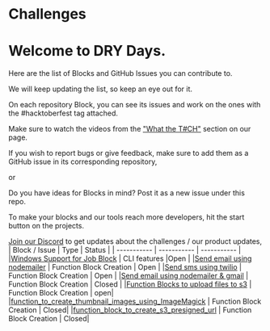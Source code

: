 # Challenges

# Welcome to DRY Days.

Here are the list of Blocks and GitHub Issues you can contribute to.

We will keep updating the list, so keep an eye out for it.

On each repository Block, you can see its issues and work on the ones with the #hacktoberfest tag attached.

Make sure to watch the videos from the ["What the T#CH"](https://hacktoberfest.appblocks.com/#techSection) section on our page.

If you wish to report bugs or give feedback, make sure to add them as a GitHub issue in its corresponding repository,

or

Do you have ideas for Blocks in mind? Post it as a new issue under this repo.

To make your blocks and our tools reach more developers, hit the start button on the projects.

[Join our Discord](https://discord.com/invite/b7YSVvHp2x) to get updates about the challenges / our product updates, 
| Block / Issue | Type | Status |
| ----------- | ----------- | ----------- |
|[Windows Support for Job Block](https://github.com/appblocks-hub/BB-CLI/issues/9)   | CLI features   |Open       |
|[Send email using nodemailer](https://store.appblocks.com/details/readme/EXHcztuWkJfWKW0YejuqU) | Function Block Creation | Open |
|[Send sms using twilio](https://store.appblocks.com/details/readme/Rphe-jAApTMH8UIGoFqt7) | Function Block Creation | Open |
|[Send email using nodemailer & gmail](https://store.appblocks.com/details/readme/TqL4OOWIP3k6g4GM1Ijx-) | Function Block Creation | Closed |
|[Function Blocks to upload files to s3](https://store.appblocks.com/details/readme/56VZVbE0ue1HkJnS_yg4i) | Function Block Creation | open|
|[function_to_create_thumbnail_images_using_ImageMagick](https://store.appblocks.com/details/readme/Zp3hIVljQv_GZ6v_1_9un) | Function Block Creation | Closed|
|[function_block_to_create_s3_presigned_url](https://store.appblocks.com/details/readme/9R7V3Af4N5F36wNfZ2UDo) | Function Block Creation | Closed|

